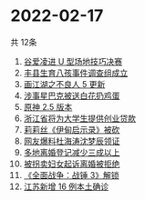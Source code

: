 # 2022-02-17
  共 12条

  <!-- BEGIN -->
  <!-- 最后更新时间:Thu Feb 17 2022 12:17:45 GMT+0000 (Coordinated Universal Time) -->
  1. [谷爱凌进 U 型场地技巧决赛](https://www.zhihu.com/search?q=谷爱凌)
1. [丰县生育八孩事件调查组成立](https://www.zhihu.com/search?q=丰县八孩调查组)
1. [画江湖之不良人 5 更新](https://www.zhihu.com/search?q=不良人)
1. [涉事星巴克被送白花扔鸡蛋](https://www.zhihu.com/search?q=星巴克)
1. [原神 2.5 版本](https://www.zhihu.com/search?q=原神)
1. [浙江省将为大学生提供创业贷款](https://www.zhihu.com/search?q=浙江省创业贷款)
1. [莉莉丝《伊甸启示录》被砍](https://www.zhihu.com/search?q=伊甸启示录)
1. [网友爆料杜海涛沈梦辰领证](https://www.zhihu.com/search?q=杜海涛沈梦辰领证)
1. [多地离婚登记减少三成以上](https://www.zhihu.com/search?q=离婚登记减少)
1. [被拐卖妇女起诉离婚被拒绝](https://www.zhihu.com/search?q=被拐卖妇女)
1. [《全面战争：战锤 3》解锁](https://www.zhihu.com/search?q=战锤3)
1. [江苏新增 16 例本土确诊](https://www.zhihu.com/search?q=江苏疫情)
  <!-- END -->
  